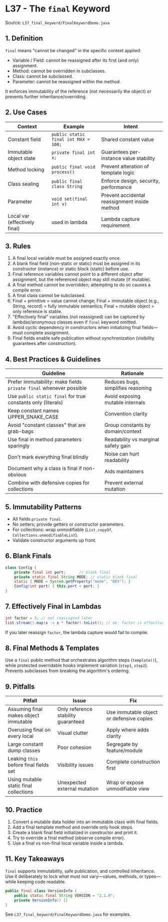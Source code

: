 # L37 - The `final` Keyword

Source: `L37_final_keyword/FinalKeywordDemo.java`

## 1. Definition
`final` means "cannot be changed" in the specific context applied:
- Variable / Field: cannot be reassigned after its first (and only) assignment.
- Method: cannot be overridden in subclasses.
- Class: cannot be subclassed.
- Parameter: cannot be reassigned within the method.

It enforces immutability of the reference (not necessarily the object) or prevents further inheritance/overriding.

## 2. Use Cases
| Context | Example | Intent |
|---------|---------|-------|
| Constant field | `public static final int MAX = 100;` | Shared constant value |
| Immutable object state | `private final int x;` | Guarantees per-instance value stability |
| Method locking | `public final void process()` | Prevent alteration of template logic |
| Class sealing | `public final class String` | Enforce design, security, performance |
| Parameter | `void set(final int v)` | Prevent accidental reassignment inside method |
| Local var (effectively final) | used in lambda | Lambda capture requirement |

## 3. Rules
1. A final local variable must be assigned exactly once.  
2. A blank final field (non-static or static) must be assigned in its constructor (instance) or static block (static) before use.  
3. Final reference variables cannot point to a different object after assignment, but the referenced object may still mutate (if mutable).  
4. A final method cannot be overridden; attempting to do so causes a compile error.  
5. A final class cannot be subclassed.  
6. Final + primitive = value cannot change; Final + immutable object (e.g., String, record) = fully immutable semantics; Final + mutable object = only reference is stable.  
7. "Effectively final" variables (not reassigned) can be captured by lambdas/anonymous classes even if `final` keyword omitted.  
8. Avoid cyclic dependency in constructors when initializing final fields—must complete assignment.  
9. Final fields enable safe publication without synchronization (visibility guarantees after construction).  

## 4. Best Practices & Guidelines
| Guideline | Rationale |
|-----------|-----------|
| Prefer immutability: make fields `private final` whenever possible | Reduces bugs, simplifies reasoning |
| Use `public static final` for true constants only (literals) | Avoid exposing mutable internals |
| Keep constant names UPPER_SNAKE_CASE | Convention clarity |
| Avoid "constant classes" that are grab-bags | Group constants by domain/context |
| Use final in method parameters sparingly | Readability vs marginal safety gain |
| Don't mark everything final blindly | Noise can hurt readability |
| Document why a class is final if non-obvious | Aids maintainers |
| Combine with defensive copies for collections | Prevent external mutation |

## 5. Immutability Patterns
- All fields `private final`.
- No setters; provide getters or constructor parameters.
- For collections: wrap unmodifiable (`List.copyOf`, `Collections.unmodifiableList`).
- Validate constructor arguments up front.

## 6. Blank Finals
```java
class Config {
    private final int port;      // blank final
    private static final String MODE; // static blank final
    static { MODE = System.getProperty("mode", "DEV"); }
    Config(int port) { this.port = port; }
}
```

## 7. Effectively Final in Lambdas
```java
int factor = 3; // not reassigned later
list.stream().map(x -> x * factor).toList(); // ok: factor is effectively final
```
If you later reassign `factor`, the lambda capture would fail to compile.

## 8. Final Methods & Templates
Use a `final` public method that orchestrates algorithm steps (`template()`), while protected overridable hooks implement variation (`step1`, `step2`). Prevents subclasses from breaking the algorithm's ordering.

## 9. Pitfalls
| Pitfall | Issue | Fix |
|---------|-------|-----|
| Assuming final makes object immutable | Only reference stability guaranteed | Use immutable object or defensive copies |
| Overusing final on every local | Visual clutter | Apply where adds clarity |
| Large constant dump classes | Poor cohesion | Segregate by feature/module |
| Leaking `this` before final fields set | Visibility issues | Complete construction first |
| Using mutable static final collections | Unexpected external mutation | Wrap or expose unmodifiable view |

## 10. Practice
1. Convert a mutable data holder into an immutable class with final fields.  
2. Add a final template method and override only hook steps.  
3. Create a blank final field initialized in constructor and print it.  
4. Try to override a final method (observe compile error).  
5. Use a final vs non-final local variable inside a lambda.  

## 11. Key Takeaways
`final` supports immutability, safe publication, and controlled inheritance. Use it deliberately to lock what must not vary—values, methods, or types—while keeping code readable.

```java
public final class VersionInfo {
    public static final String VERSION = "2.1.0";
    private VersionInfo() {}
}
```

See `L37_final_keyword/FinalKeywordDemo.java` for examples.
